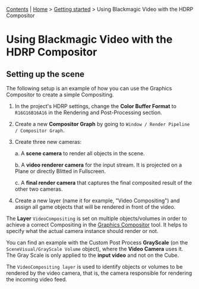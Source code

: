 [Contents](TableOfContents.md) | [Home](index.md) > [Getting started](getting-started.md) > Using Blackmagic Video with the HDRP Compositor

# Using Blackmagic Video with the HDRP Compositor

## Setting up the scene

The following setup is an example of how you can use the Graphics Compositor to create a simple Compositing.

1. In the project's HDRP settings, change the **Color Buffer Format** to `R16G16B16A16` in the Rendering and Post-Processing section.
2. Create a new **Compositor Graph** by going to `Window / Render Pipeline / Compositor Graph`.
3. Create three new cameras:

   a. A **scene camera** to render all objects in the scene.

   b. A **video renderer camera** for the input stream. It is projected on a Plane or directly Blitted in Fullscreen.

   c. A **final render camera** that captures the final composited result of the other two cameras.

4. Create a new layer (name it for example, "Video Compositing") and assign all game objects that will be rendered in front of the video.

The **Layer** `VideoCompositing` is set on multiple objects/volumes in order to achieve a correct Compositing in the [Graphics Compositor](https://docs.unity3d.com/Packages/com.unity.render-pipelines.high-definition@10.2/manual/Compositor-User-Guide.html) tool. It helps to specify what the actual camera instance should render or not.

You can find an example with the Custom Post Process **GrayScale** (on the `SceneVisual/GrayScale Volume` object), where the **Video Camera** uses it. The Gray Scale is only applied to the **input video** and not on the Cube.

The `VideoCompositing layer` is used to identify objects or volumes to be rendered by the video camera, that is, the camera responsible for rendering the incoming video feed.
